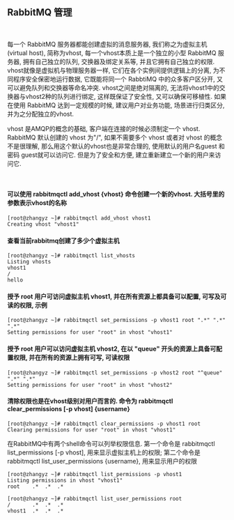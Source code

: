 
## RabbitMQ 管理

<br/>

每一个 RabbitMQ 服务器都能创建虚拟的消息服务器, 我们称之为虚拟主机(virtual host), 简称为vhost, 每一个vhost本质上是一个独立的小型 RabbitMQ 服务器, 拥有自己独立的队列, 交换器及绑定关系等, 并且它拥有自己独立的权限. vhost就像是虚拟机与物理服务器一样, 它们在各个实例间提供逻辑上的分离, 为不同程序安全保密地运行数据, 它既能将同一个 RabbtiMQ 中的众多客户区分开, 又可以避免队列和交换器等命名冲突. vhost之间是绝对隔离的, 无法将vhost1中的交换器与vhost2种的队列进行绑定, 这样既保证了安全性, 又可以确保可移植性. 如果在使用 RabbitMQ 达到一定规模的时候, 建议用户对业务功能, 场景进行归类区分, 并为之分配独立的vhost.

vhost 是AMQP的概念的基础, 客户端在连接的时候必须制定一个 vhost. RabbitMQ 默认创建的 vhost 为"/", 如果不需要多个 vhost 或者对 vhost 的概念不是很理解, 那么用这个默认的vhost也是非常合理的, 使用默认的用户名guest 和密码 guest就可以访问它. 但是为了安全和方便, 建立重新建立一个新的用户来访问它.

<br/>

#### 可以使用 rabbitmqctl add_vhost {vhost} 命令创建一个新的vhost. 大括号里的参数表示vhost的名称

```shell
[root@zhangyz ~]# rabbitmqctl add_vhost vhost1
Creating vhost "vhost1"
```

#### 查看当前rabbitmq创建了多少个虚拟主机

```shell
[root@zhangyz ~]# rabbitmqctl list_vhosts
Listing vhosts
vhost1
/
hello
```

#### 授予 root 用户可访问虚拟主机 vhost1, 并在所有资源上都具备可以配置, 可写及可读的权限, 示例

```shell
[root@zhangyz ~]# rabbitmqctl set_permissions -p vhost1 root ".*" ".*" ".*"
Setting permissions for user "root" in vhost "vhost1"
```

#### 授予 root 用户可以访问虚拟主机 vhost2, 在以 "queue" 开头的资源上具备可配置权限, 并在所有的资源上拥有可写, 可读权限

```shell
[root@zhangyz ~]# rabbitmqctl set_permissions -p vhost2 root "^queue" ".*" ".*"
Setting permissions for user "root" in vhost "vhost2"
```

#### 清除权限也是在vhost级别对用户而言的. 命令为 rabbitmqctl clear_permissions [-p vhost] {username}

```shell
[root@zhangyz ~]# rabbitmqctl clear_permissions -p vhost1 root
Clearing permissions for user "root" in vhost "vhost1"
```

在RabbitMQ中有两个shell命令可以列举权限信息. 第一个命令是 rabbitmqctl list_permissions [-p vhost], 用来显示虚拟主机上的权限; 第二个命令是 rabbitmqctl list_user_permissions {username}, 用来显示用户的权限

```shell
[root@zhangyz ~]# rabbitmqctl list_permissions -p vhost1
Listing permissions in vhost "vhost1"
root    .*  .*  .*
```

```shell
[root@zhangyz ~]# rabbitmqctl list_user_permissions root
/       .*  .*  .*
vhost1  .*  .*  .*
```

